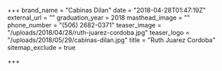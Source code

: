 +++
brand_name = "Cabinas Dilan"
date = "2018-04-28T01:47:19Z"
external_url = ""
graduation_year = 2018
masthead_image = ""
phone_number = "(506) 2682-0371"
teaser_image = "/uploads/2018/04/28/ruth-juarez-cordoba.jpg"
teaser_logo = "/uploads/2018/05/29/cabinas-dilan.jpg"
title = "Ruth Juarez Cordoba"
sitemap_exclude = true

+++
